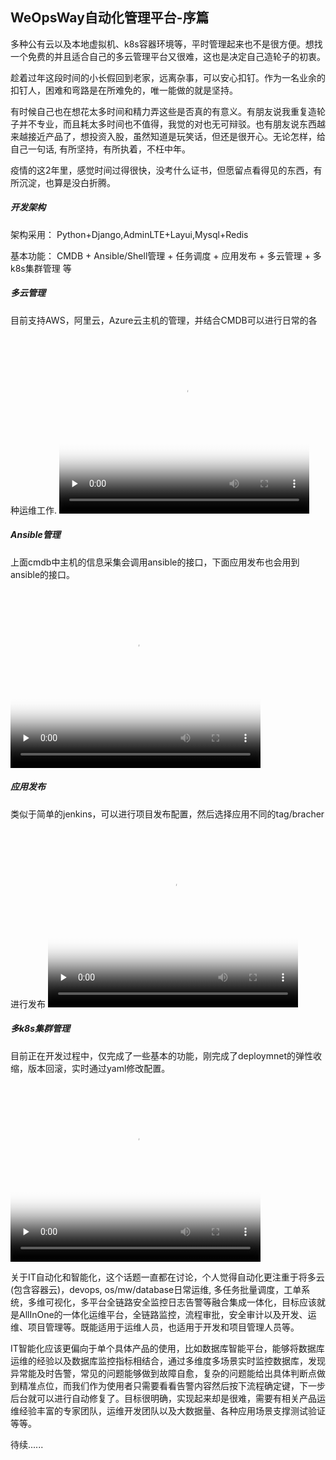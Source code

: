 ## WeOpsWay自动化管理平台-序篇

多种公有云以及本地虚拟机、k8s容器环境等，平时管理起来也不是很方便。想找一个免费的并且适合自己的多云管理平台又很难，这也是决定自己造轮子的初衷。

趁着过年这段时间的小长假回到老家，远离杂事，可以安心扣钉。作为一名业余的扣钉人，困难和弯路是在所难免的，唯一能做的就是坚持。

有时候自己也在想花太多时间和精力弄这些是否真的有意义。有朋友说我重复造轮子并不专业，而且耗太多时间也不值得，我觉的对也无可辩驳。也有朋友说东西越来越接近产品了，想投资入股，虽然知道是玩笑话，但还是很开心。无论怎样，给自己一句话, 有所坚持，有所执着，不枉中年。

疫情的这2年里，感觉时间过得很快，没考什么证书，但愿留点看得见的东西，有所沉淀，也算是没白折腾。


##### 开发架构
架构采用： Python+Django,AdminLTE+Layui,Mysql+Redis

基本功能： CMDB + Ansible/Shell管理 + 任务调度 + 应用发布 + 多云管理 + 多k8s集群管理 等

##### 多云管理
目前支持AWS，阿里云，Azure云主机的管理，并结合CMDB可以进行日常的各种运维工作.
<video id="video"  width="400" height="300" controls=""  preload="none" poster="https://img-blog.csdnimg.cn/035d4d09d18c4d67940f1f028cc9ba67.png?x-oss-process=image/watermark,type_d3F5LXplbmhlaQ,shadow_50,text_Q1NETiBAd2VvcHN3YXk=,size_20,color_FFFFFF,t_70,g_se,x_16">
      <source id="mp4" src="http://mpvideo.qpic.cn/0bc3r4aawaaabyaez4cs7nrfbd6dbohqacya.f10002.mp4?dis_k=e85ecff76a937f580a7f75c5d06d5286&dis_t=1649560128&spec_id=undefined1649560127&vid=wxv_2348259189875228673&format_id=10002&support_redirect=1&mmversion=false" type="video/mp4">
</video>

##### Ansible管理
上面cmdb中主机的信息采集会调用ansible的接口，下面应用发布也会用到ansible的接口。
<video id="video"  width="400" height="300" controls=""  preload="none" poster="https://img-blog.csdnimg.cn/bc7133ffd69e476fbd4174de99cd5fdb.png?x-oss-process=image/watermark,type_d3F5LXplbmhlaQ,shadow_50,text_Q1NETiBAd2VvcHN3YXk=,size_20,color_FFFFFF,t_70,g_se,x_16">
      <source id="mp4" src="http://mpvideo.qpic.cn/0bc3buaayaaacmagriks3nrfadodbqgqadaa.f10002.mp4?dis_k=11959a30d440d9b977b7958f83724a65&dis_t=1649567201&spec_id=undefined1649567200&vid=wxv_2348382078318362624&format_id=10002&support_redirect=1&mmversion=false" type="video/mp4">
</video>

##### 应用发布
类似于简单的jenkins，可以进行项目发布配置，然后选择应用不同的tag/bracher进行发布
<video id="video"  width="400" height="300" controls=""  preload="none" poster="https://img-blog.csdnimg.cn/2b3b589b931448059b100fcb5632b656.png?x-oss-process=image/watermark,type_d3F5LXplbmhlaQ,shadow_50,text_Q1NETiBAd2VvcHN3YXk=,size_20,color_FFFFFF,t_70,g_se,x_16">
      <source id="mp4" src="http://mpvideo.qpic.cn/0bf2piac4aaaqiamq5gjn5qfa6wdfz5aalqa.f10002.mp4?dis_k=9adddee867d789df34c7134bdae93302&dis_t=1649580296&spec_id=undefined1649580295&vid=wxv_1916836015676178436&format_id=10002&support_redirect=1&mmversion=false" type="video/mp4">
</video>



##### 多k8s集群管理
目前正在开发过程中，仅完成了一些基本的功能，刚完成了deploymnet的弹性收缩，版本回滚，实时通过yaml修改配置。
<video id="video"  width="400" height="300" controls=""  preload="none" poster="https://img-blog.csdnimg.cn/a6e4664bcddc4076be1676cf9253e57e.png?x-oss-process=image/watermark,type_d3F5LXplbmhlaQ,shadow_50,text_Q1NETiBAd2VvcHN3YXk=,size_20,color_FFFFFF,t_70,g_se,x_16">
      <source id="mp4" src="http://mpvideo.qpic.cn/0bc3viaawaaadeaean2s7frfbkwdbovaacya.f10002.mp4?dis_k=16d10935ea143858996081e186968ad1&dis_t=1649561440&spec_id=undefined1649561440&vid=wxv_2348277204310245377&format_id=10002&support_redirect=1&mmversion=false" type="video/mp4">
</video>


关于IT自动化和智能化，这个话题一直都在讨论，个人觉得自动化更注重于将多云(包含容器云)，devops, os/mw/database日常运维, 多任务批量调度，工单系统，多维可视化，多平台全链路安全监控日志告警等融合集成一体化，目标应该就是AllInOne的一体化运维平台，全链路监控，流程审批，安全审计以及开发、运维、项目管理等。既能适用于运维人员，也适用于开发和项目管理人员等。

IT智能化应该更偏向于单个具体产品的使用，比如数据库智能平台，能够将数据库运维的经验以及数据库监控指标相结合，通过多维度多场景实时监控数据库，发现异常能及时告警，常见的问题能够做到故障自愈，复杂的问题能给出具体判断点做到精准点位，而我们作为使用者只需要看看告警内容然后按下流程确定键，下一步后台就可以进行自动修复了。目标很明确，实现起来却是很难，需要有相关产品运维经验丰富的专家团队，运维开发团队以及大数据量、各种应用场景支撑测试验证等等。

待续......

